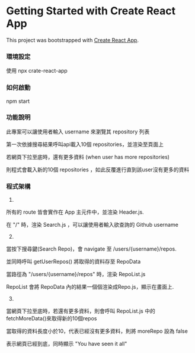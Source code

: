 # Getting Started with Create React App

This project was bootstrapped with [Create React App](https://github.com/facebook/create-react-app).


### 環境設定
使用 npx crate-react-app

### 如何啟動
npm start

### 功能說明
此專案可以讓使用者輸入 username 來瀏覽其 repository 列表  

第一次依據搜尋結果呼叫api載入10個 repositories，並渲染至頁面上 

若網頁下拉至底時，還有更多資料 (when user has more repositories)

則程式會載入新的10個 repositories ，如此反覆進行直到該user沒有更多的資料

### 程式架構

1.
所有的 route 皆會實作在 App 主元件中，並渲染 Header.js. 

在 "/" 時，渲染 Search.js ，可以讓使用者輸入欲查詢的 Github username

2.
當按下搜尋鍵(Search Repo)，會 navigate 至 /users/{username}/repos. 

並同時呼叫 getUserRepos() 將取得的資料存至 RepoData 

當路徑為 "/users/{username}/repos" 時，渲染 RepoList.js  

RepoList 會將 RepoData 內的結果一個個渲染成Repo.js，顯示在畫面上. 

3.
當網頁下拉至底時，若還有更多資料，則會呼叫 RepoList.js 中的 fetchMoreData()來取得新的10個repos  

當取得的資料長度小於10，代表已經沒有更多資料，則將 moreRepo 設為 false 

表示網頁已經到底，同時顯示 "You have seen it all"



